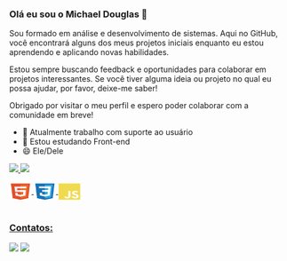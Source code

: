 ### Olá eu sou o Michael Douglas 👋


Sou formado em análise e desenvolvimento de sistemas. Aqui no GitHub, você encontrará alguns dos meus projetos iniciais enquanto eu estou aprendendo e aplicando novas habilidades.

Estou sempre buscando feedback e oportunidades para colaborar em projetos interessantes. Se você tiver alguma ideia ou projeto no qual eu possa ajudar, por favor, deixe-me saber!

Obrigado por visitar o meu perfil e espero poder colaborar com a comunidade em breve!


- 🔭 Atualmente trabalho com suporte ao usuário
- 🌱 Estou estudando Front-end 
- 😄 Ele/Dele

 <div>
   <a href="https://github.com/Dev-Derra">
   <img height="180em" src="https://github-readme-stats.vercel.app/api?username=M-Douglas00&show_icons=true&theme=radical&include_all_commits=true&count_private=true"/>
   <img height="180em" src="https://github-readme-stats.vercel.app/api/top-langs/?username=M-Douglas00&layout=compact&langs_count=6&theme=radical"/>

</div>
<div style="display: inline_block"><br>
  <img align="center" alt="HTML" height="30" width="40" src="https://raw.githubusercontent.com/devicons/devicon/master/icons/html5/html5-original.svg">
  <img align="center" alt="CSS" height="30" width="40" src="https://raw.githubusercontent.com/devicons/devicon/master/icons/css3/css3-original.svg">
  <img align="center" alt="Js" height="30" width="40" src="https://raw.githubusercontent.com/devicons/devicon/master/icons/javascript/javascript-plain.svg">
</div>
 
 <br>
  
  
  ### Contatos: 
  
  
   
<div> 
  <a href = "mailto:mdmcruz25@gmail.com"><img src="https://img.shields.io/badge/-Gmail-%23333?style=for-the-badge&logo=gmail&logoColor=white" target="_blank"></a>
<a href="https://www.linkedin.com/in/michael-douglas-matias-da-cruz-17b6211ab/" target="_blank"><img src="https://img.shields.io/badge/-LinkedIn-%230077B5?style=for-the-badge&logo=linkedin&logoColor=white" target="_blank"></a> 
 
 
</div>
